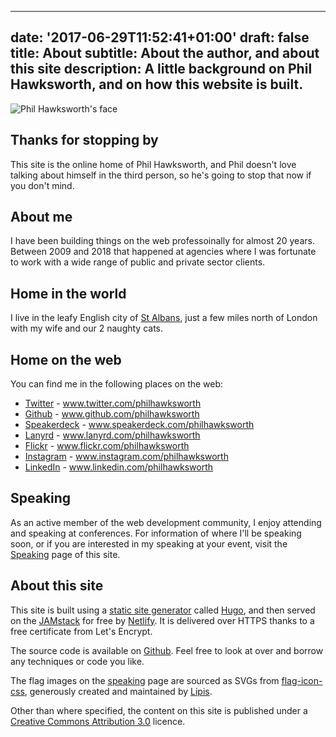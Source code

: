 
---
date: '2017-06-29T11:52:41+01:00'
draft: false
title: About
subtitle: About the author, and about this site
description: A little background on Phil Hawksworth, and on how this website is built.
---
<img src="/images/philhawksworth-goon@2x.jpg" alt="Phil Hawksworth's face" class="avatar avatar-upclose" />

## Thanks for stopping by

This site is the online home of Phil Hawksworth, and Phil doesn't love talking about himself in the third person, so he's going to stop that now if you don't mind.

## About me

I have been building things on the web professoinally for almost 20 years. Between 2009 and 2018 that happened at agencies where I was fortunate to work with a wide range of public and private sector clients.

<!--
After 9 years working at agencies, I returned to working on a product. Now as part of the Developer Relations team at [Netlify](https://www.netlify.com) my focus is on developing strategies for using [JAMstack](https://www.jamstack.org) technologies to make building for the web simpler, faster and more secure. -->


## Home in the world

I live in the leafy English city of [St Albans](https://en.wikipedia.org/wiki/St_Albans), just a few miles north of London with my wife and our 2 naughty cats.


## Home on the web

You can find me in the following places on the web:

- [Twitter](https://www.twitter.com/philhawksworth) - www.twitter.com/philhawksworth
- [Github](https://www.github.com/philhawksworth) - www.github.com/philhawksworth
- [Speakerdeck](https://www.speakdeck.com/philhawksworth) - www.speakerdeck.com/philhawksworth
- [Lanyrd](https://www.lanyrd.com/philhawksworth) - www.lanyrd.com/philhawksworth
- [Flickr](https://www.flickr.com/philhawksworth) - www.flickr.com/philhawksworth
- [Instagram](https://www.instagram.com/philhawksworth) - www.instagram.com/philhawksworth
- [LinkedIn](https://www.linkedin.com/philhawksworth) - www.linkedin.com/philhawksworth


## Speaking

As an active member of the web development community, I enjoy attending and speaking at conferences. For information of where I'll be speaking soon, or if you are interested in my speaking at your event, visit the [Speaking](/speaking) page of this site.


## About this site

This site is built using a [static site generator](https://www.staticgen.com/) called [Hugo](https://gohugo.io), and then served on the [JAMstack](https://www.jamstack.org) for free by [Netlify](https://www.netlify.com). It is delivered over HTTPS thanks to a free certificate from Let's Encrypt.

The source code is available on [Github](https://github.com/philhawksworth/hawksworx.com). Feel free to look at over and borrow any techniques or code you like.

The flag images on the [speaking](/speaking) page are sourced as SVGs from [flag-icon-css](http://flag-icon-css.lip.is/), generously created and maintained by [Lipis](https://github.com/lipis).

Other than where specified, the content on this site is published under a [Creative Commons Attribution 3.0](http://creativecommons.org/licenses/by/3.0/) licence.
